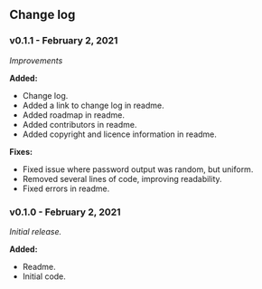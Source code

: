## Change log

### v0.1.1 - February 2, 2021

*Improvements*

**Added:**
- Change log.
- Added a link to change log in readme.
- Added roadmap in readme.
- Added contributors in readme.
- Added copyright and licence information in readme.

**Fixes:**
- Fixed issue where password output was random, but uniform.
- Removed several lines of code, improving readability.
- Fixed errors in readme.

### v0.1.0 - February 2, 2021

*Initial release.*

**Added:**
 - Readme.
 - Initial code.
